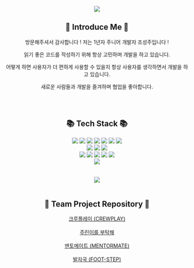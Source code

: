 <div align="center">
  <div>
    <img src="https://capsule-render.vercel.app/api?type=soft&color=auto&height=300&section=header&text=SeongJu%20GitHub&fontSize=70" />
  </div>
  <div>
    <h2>🌈 Introduce Me 🌈</h2>
    <p>방문해주셔서 감사합니다 ! 저는 1년자 주니어 개발자 조성주입니다 ! </p>
    <p>읽기 좋은 코드를 작성하기 위해 항상 고민하며 개발을 하고 있습니다.</p>
    <p>어떻게 하면 사용자가 더 편하게 사용할 수 있을지 항상 사용자를 생각하면서 개발을 하고 있습니다.</p>
    <p>새로운 사람들과 개발을 즐겨하며 협업을 좋아합니다.</p>
  </div>
  <br />
  <br />
  <div>
    <h2>📚 Tech Stack 📚</h2>
    <div>
      <img src="https://img.shields.io/badge/HTML5-E34F26?style=flat&logo=HTML5&logoColor=white" />
      <img src="https://img.shields.io/badge/JavaScript-F7DF1E?style=flat&logo=JAVASCRIPT&logoColor=white" />
      <img src="https://img.shields.io/badge/TypeScript-3178C6?style=flat&logo=typescript&logoColor=white" />
      <img src="https://img.shields.io/badge/React-61DAFB?style=flat&logo=react&logoColor=white" />
      <img src="https://img.shields.io/badge/Recoil-3578E5?style=flat&logo=recoil&logoColor=white" />
      <img src="https://img.shields.io/badge/ReactQuery-FF4154?style=flat&logo=reactquery&logoColor=white" />
       <img src="https://img.shields.io/badge/Vite-646CFF?style=flat&logo=vite&logoColor=white" />
    </div>
    <div>
      <img src="https://img.shields.io/badge/CSS3-1572B6?style=flat&logo=CSS3&logoColor=white" />
      <img src="https://img.shields.io/badge/StyledComponents-DB7093?style=flat&logo=styledcomponents&logoColor=white" />
      <img src="https://img.shields.io/badge/TailwindCSS-06B6D4?style=flat&logo=tailwindcss&logoColor=white" />
    </div>
    <div>
      <img src="https://img.shields.io/badge/Notion-000000?style=flat&logo=notion&logoColor=white" />
      <img src="https://img.shields.io/badge/Slack-4A154B?style=flat&logo=slack&logoColor=white" />
      <img src="https://img.shields.io/badge/Git-F05032?style=flat&logo=git&logoColor=white" />
      <img src="https://img.shields.io/badge/Github-181717?style=flat&logo=github&logoColor=white" />
      <img src="https://img.shields.io/badge/VisualStudioCode-007ACC?style=flat&logo=visualstudiocode&logoColor=white" />
    </div>
    <div>
      <img src="https://img.shields.io/badge/AWS(S3+CloudFront)-232F3E?style=flat&logo=amazonaws&logoColor=white" />
    </div>
  </div>
  <br />
  <br />
  <div>
    <img src="https://github-readme-stats.vercel.app/api/top-langs/?username=Cho-SeongJu&layout=compact"><br><br>
  </div>
  <div>
    <h2>📂 Team Project Repository 📂</h2>
    <div>
      <a href="https://github.com/Cho-SeongJu/crewplay-FE">크루플레이 (CREWPLAY)</a>
    </div>
    <br />
    <div>
      <a href="https://github.com/JurinApp">주린이를 부탁해</a>
    </div>
    <br />
    <div>
      <a href="https://github.com/MentoMate">멘토메이트 (MENTORMATE)</a>
    </div>
    <br />
    <div>
      <a href="https://github.com/FootStepteam">발자국 (FOOT-STEP)</a>
    </div>
    <br />
  </div>
</div>
